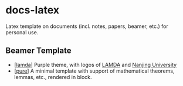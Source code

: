 # docs-latex

Latex template on documents (incl. notes, papers, beamer, etc.) for personal use.

## Beamer Template

+ [[lamda](./beamer/lamda)] Purple theme, with logos of [LAMDA](https://www.lamda.nju.edu.cn/CH.MainPage.ashx) and [Nanjing University](https://www.nju.edu.cn/)
+ [[pure](./beamer/simple)] A minimal template with support of mathematical theorems, lemmas, etc., rendered in block.
